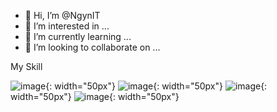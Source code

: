 - 👋 Hi, I’m @NgynIT
- 👀 I’m interested in ...
- 🌱 I’m currently learning ...
- 💞️ I’m looking to collaborate on ...

  
My Skill


![image](https://github.com/NgynIT/NgynIT/assets/140426009/960f2160-89ce-4655-b468-8080255555db){: width="50px"}
![image](https://github.com/NgynIT/NgynIT/assets/140426009/419dbd60-e77a-425f-beeb-ebd7510c960a){: width="50px"}
![image](https://github.com/NgynIT/NgynIT/assets/140426009/06dc2283-0196-4ef2-8e93-6c715314daed){: width="50px"}
![image](https://github.com/NgynIT/NgynIT/assets/140426009/0e2aefea-50e6-43c7-9296-f583167747ee){: width="50px"}



